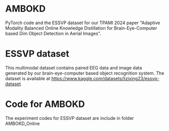 # AMBOKD
PyTorch code and the ESSVP dataset for our TPAMI 2024 paper "Adaptive Modality Balanced Online Knowledge Distillation for Brain-Eye-Computer based Dim Object Detection in Aerial Images".

# ESSVP dataset
This multimodal dataset contains paired EEG data and image data generated by our brain-eye-computer based object recognition system. The dataset is available at https://www.kaggle.com/datasets/lizixing23/essvp-dataset

# Code for AMBOKD
The experiment codes for ESSVP dataset are include in folder AMBOKD_Online
